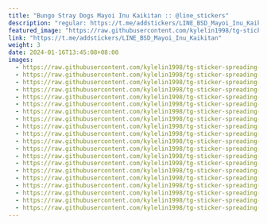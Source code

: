 ```yaml
---
title: "Bungo Stray Dogs Mayoi Inu Kaikitan :: @line_stickers"
description: "regular: https://t.me/addstickers/LINE_BSD_Mayoi_Inu_Kaikitan"
featured_image: "https://raw.githubusercontent.com/kylelin1998/tg-sticker-spreading-worldwide-images/main/img/a75e7ddf-3b8f-43e1-8333-29a99e9aec99.jpg"
link: "https://t.me/addstickers/LINE_BSD_Mayoi_Inu_Kaikitan"
weight: 3
date: 2024-01-16T13:45:08+08:00
images:
  - https://raw.githubusercontent.com/kylelin1998/tg-sticker-spreading-worldwide-images/main/img/a75e7ddf-3b8f-43e1-8333-29a99e9aec99.jpg
  - https://raw.githubusercontent.com/kylelin1998/tg-sticker-spreading-worldwide-images/main/img/875d1412-551f-4623-b3da-5e7269807cdb.jpg
  - https://raw.githubusercontent.com/kylelin1998/tg-sticker-spreading-worldwide-images/main/img/62e81066-3bf1-4265-97cd-0348e5f9a6a5.jpg
  - https://raw.githubusercontent.com/kylelin1998/tg-sticker-spreading-worldwide-images/main/img/00974a1a-f976-49a5-bafc-bee80e735947.jpg
  - https://raw.githubusercontent.com/kylelin1998/tg-sticker-spreading-worldwide-images/main/img/6b86f6d6-0cd1-465a-8217-c4bb4cddc7a5.jpg
  - https://raw.githubusercontent.com/kylelin1998/tg-sticker-spreading-worldwide-images/main/img/38f2c02e-3df6-48ba-b2d4-8d9f0b5192e9.jpg
  - https://raw.githubusercontent.com/kylelin1998/tg-sticker-spreading-worldwide-images/main/img/4ce2d0bf-1c9d-4164-9d9c-c4c584b27004.jpg
  - https://raw.githubusercontent.com/kylelin1998/tg-sticker-spreading-worldwide-images/main/img/7cfb7a1e-4ad6-49e2-bc08-40ed7d0686ee.jpg
  - https://raw.githubusercontent.com/kylelin1998/tg-sticker-spreading-worldwide-images/main/img/b8c86fa3-b7c0-4294-a302-2e5c206e7ed0.jpg
  - https://raw.githubusercontent.com/kylelin1998/tg-sticker-spreading-worldwide-images/main/img/ccae03bd-cc80-4e52-b0fb-794f616d3ef2.jpg
  - https://raw.githubusercontent.com/kylelin1998/tg-sticker-spreading-worldwide-images/main/img/ded6587f-6c43-40f2-a66f-4a5d19b62e96.jpg
  - https://raw.githubusercontent.com/kylelin1998/tg-sticker-spreading-worldwide-images/main/img/c43b056f-e639-45a3-b08b-65cf14d4bef2.jpg
  - https://raw.githubusercontent.com/kylelin1998/tg-sticker-spreading-worldwide-images/main/img/8895837d-1b4a-4239-84bc-cb538f2f1a02.jpg
  - https://raw.githubusercontent.com/kylelin1998/tg-sticker-spreading-worldwide-images/main/img/9f31f69e-1ae8-4abe-9aaf-aa0ef6f37908.jpg
  - https://raw.githubusercontent.com/kylelin1998/tg-sticker-spreading-worldwide-images/main/img/89207eb2-12eb-400b-8fbe-74d50587a521.jpg
  - https://raw.githubusercontent.com/kylelin1998/tg-sticker-spreading-worldwide-images/main/img/65eea631-325a-4f21-ad6c-febcf093726b.jpg
  - https://raw.githubusercontent.com/kylelin1998/tg-sticker-spreading-worldwide-images/main/img/24ef146e-5a73-4179-ab68-55350555e150.jpg
  - https://raw.githubusercontent.com/kylelin1998/tg-sticker-spreading-worldwide-images/main/img/5fef66c5-e87c-4d21-988a-ac8b6a53bcbc.jpg
  - https://raw.githubusercontent.com/kylelin1998/tg-sticker-spreading-worldwide-images/main/img/155bda38-e435-4b84-a953-d2c1cf8a0fba.jpg
  - https://raw.githubusercontent.com/kylelin1998/tg-sticker-spreading-worldwide-images/main/img/c305b066-3ae4-4b1c-bb29-e9d066afcf92.jpg
---
```

